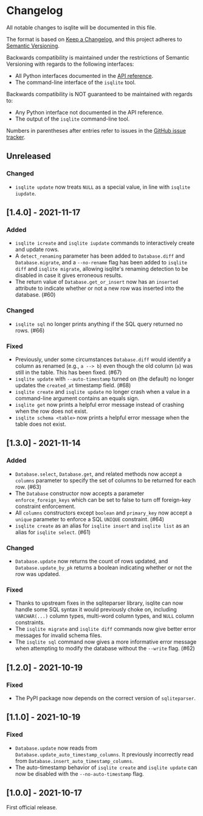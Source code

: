 # Changelog
All notable changes to isqlite will be documented in this file.

The format is based on [Keep a Changelog](https://keepachangelog.com/en/1.0.0/), and this project adheres to [Semantic Versioning](https://semver.org/spec/v2.0.0.html).

Backwards compatibility is maintained under the restrictions of Semantic Versioning with regards to the following interfaces:

- All Python interfaces documented in the [API reference](https://isqlite.readthedocs.io/en/stable/api.html).
- The command-line interface of the `isqlite` tool.

Backwards compatibility is NOT guaranteed to be maintained with regards to:

- Any Python interface not documented in the API reference.
- The output of the `isqlite` command-line tool.

Numbers in parentheses after entries refer to issues in the [GitHub issue tracker](https://github.com/iafisher/isqlite/issues).


## Unreleased
### Changed
- `isqlite update` now treats `NULL` as a special value, in line with `isqlite iupdate`.


## [1.4.0] - 2021-11-17
### Added
- `isqlite icreate` and `isqlite iupdate` commands to interactively create and update rows.
- A `detect_renaming` parameter has been added to `Database.diff` and `Database.migrate`, and a `--no-rename` flag has been added to `isqlite diff` and `isqlite migrate`, allowing isqlite's renaming detection to be disabled in case it gives erroneous results.
- The return value of `Database.get_or_insert` now has an `inserted` attribute to indicate whether or not a new row was inserted into the database. (#60)

### Changed
- `isqlite sql` no longer prints anything if the SQL query returned no rows. (#66)

### Fixed
- Previously, under some circumstances `Database.diff` would identify a column as renamed (e.g., `a --> b`) even though the old column (`a`) was still in the table. This has been fixed. (#67)
- `isqlite update` with `--auto-timestamp` turned on (the default) no longer updates the `created_at` timestamp field. (#68)
- `isqlite create` and `isqlite update` no longer crash when a value in a command-line argument contains an equals sign.
- `isqlite get` now prints a helpful error message instead of crashing when the row does not exist.
- `isqlite schema <table>` now prints a helpful error message when the table does not exist.


## [1.3.0] - 2021-11-14
### Added
- `Database.select`, `Database.get`, and related methods now accept a `columns` parameter to specify the set of columns to be returned for each row. (#63)
- The `Database` constructor now accepts a parameter `enforce_foreign_keys` which can be set to false to turn off foreign-key constraint enforcement.
- All `columns` constructors except `boolean` and `primary_key` now accept a `unique` parameter to enforce a SQL `UNIQUE` constraint. (#64)
- `isqlite create` as an alias for `isqlite insert` and `isqlite list` as an alias for `isqlite select`. (#61)

### Changed
- `Database.update` now returns the count of rows updated, and `Database.update_by_pk` returns a boolean indicating whether or not the row was updated.

### Fixed
- Thanks to upstream fixes in the sqliteparser library, isqlite can now handle some SQL syntax it would previously choke on, including `VARCHAR(...)` column types, multi-word column types, and `NULL` column constraints.
- The `isqlite migrate` and `isqlite diff` commands now give better error messages for invalid schema files.
- The `isqlite sql` command now gives a more informative error message when attempting to modify the database without the `--write` flag. (#62)


## [1.2.0] - 2021-10-19
### Fixed
- The PyPI package now depends on the correct version of `sqliteparser`.


## [1.1.0] - 2021-10-19
### Fixed
- `Database.update` now reads from `Database.update_auto_timestamp_columns`. It previously incorrectly read from `Database.insert_auto_timestamp_columns`.
- The auto-timestamp behavior of `isqlite create` and `isqlite update` can now be disabled with the `--no-auto-timestamp` flag.


## [1.0.0] - 2021-10-17
First official release.

